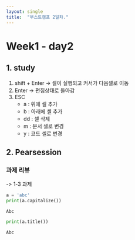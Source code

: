 ```yaml
---
layout: single
title:  "부스트캠프 2일차."
---
```


# Week1 - day2

## 1. study

1. shift + Enter -> 셀이 실행되고 커서가 다음셀로 이동
2. Enter -> 편집상태로 돌아감
3. ESC
    * a : 위에 셀 추가
    * b : 아래에 셀 추가
    * dd : 셀 삭제
    * m : 문서 셀로 변경
    * y : 코드 셀로 변경
    
## 2. Pearsession

### 과제 리뷰

-> 1-3 과제


```python
a = 'abc'
print(a.capitalize())
```

    Abc



```python
print(a.title())
```

    Abc

